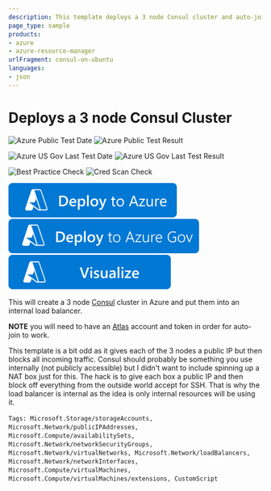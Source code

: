 ```yaml
---
description: This template deploys a 3 node Consul cluster and auto-joins the nodes via Atlas. Consul is a tool for service discovery, distributed key/value store and a bunch of other cool things. Atlas is provided by Hashicorp (makers of Consul) as a way to quickly create Consul clusters without having to manually join each node
page_type: sample
products:
- azure
- azure-resource-manager
urlFragment: consul-on-ubuntu
languages:
- json
---
```

# Deploys a 3 node Consul Cluster

![Azure Public Test Date](https://azurequickstartsservice.blob.core.windows.net/badges/application-workloads/consul/consul-on-ubuntu/PublicLastTestDate.svg)
![Azure Public Test Result](https://azurequickstartsservice.blob.core.windows.net/badges/application-workloads/consul/consul-on-ubuntu/PublicDeployment.svg)

![Azure US Gov Last Test Date](https://azurequickstartsservice.blob.core.windows.net/badges/application-workloads/consul/consul-on-ubuntu/FairfaxLastTestDate.svg)
![Azure US Gov Last Test Result](https://azurequickstartsservice.blob.core.windows.net/badges/application-workloads/consul/consul-on-ubuntu/FairfaxDeployment.svg)

![Best Practice Check](https://azurequickstartsservice.blob.core.windows.net/badges/application-workloads/consul/consul-on-ubuntu/BestPracticeResult.svg)
![Cred Scan Check](https://azurequickstartsservice.blob.core.windows.net/badges/application-workloads/consul/consul-on-ubuntu/CredScanResult.svg)

[![Deploy To Azure](https://raw.githubusercontent.com/Azure/azure-quickstart-templates/master/1-CONTRIBUTION-GUIDE/images/deploytoazure.svg?sanitize=true)](https://portal.azure.com/#create/Microsoft.Template/uri/https%3A%2F%2Fraw.githubusercontent.com%2FAzure%2Fazure-quickstart-templates%2Fmaster%2Fapplication-workloads%2Fconsul%2Fconsul-on-ubuntu%2Fazuredeploy.json)
[![Deploy To Azure US Gov](https://raw.githubusercontent.com/Azure/azure-quickstart-templates/master/1-CONTRIBUTION-GUIDE/images/deploytoazuregov.svg?sanitize=true)](https://portal.azure.us/#create/Microsoft.Template/uri/https%3A%2F%2Fraw.githubusercontent.com%2FAzure%2Fazure-quickstart-templates%2Fmaster%2Fapplication-workloads%2Fconsul%2Fconsul-on-ubuntu%2Fazuredeploy.json)
[![Visualize](https://raw.githubusercontent.com/Azure/azure-quickstart-templates/master/1-CONTRIBUTION-GUIDE/images/visualizebutton.svg?sanitize=true)](http://armviz.io/#/?load=https%3A%2F%2Fraw.githubusercontent.com%2FAzure%2Fazure-quickstart-templates%2Fmaster%2Fapplication-workloads%2Fconsul%2Fconsul-on-ubuntu%2Fazuredeploy.json)

This will create a 3 node [Consul](https://www.consul.io/) cluster in Azure and put them into an internal load balancer.

**NOTE** you will need to have an [Atlas](https://atlas.hashicorp.com/) account and token in order for auto-join to work.

This template is a bit odd as it gives each of the 3 nodes a public IP but then blocks all incoming traffic. Consul should probably be something you use internally (not publicly accessible) but I didn't want to include spinning up a NAT box just for this. The hack is to give each box a public IP and then block off everything from the outside world accept for SSH. That is why the load balancer is internal as the idea is only internal resources will be using it.

`Tags: Microsoft.Storage/storageAccounts, Microsoft.Network/publicIPAddresses, Microsoft.Compute/availabilitySets, Microsoft.Network/networkSecurityGroups, Microsoft.Network/virtualNetworks, Microsoft.Network/loadBalancers, Microsoft.Network/networkInterfaces, Microsoft.Compute/virtualMachines, Microsoft.Compute/virtualMachines/extensions, CustomScript`

